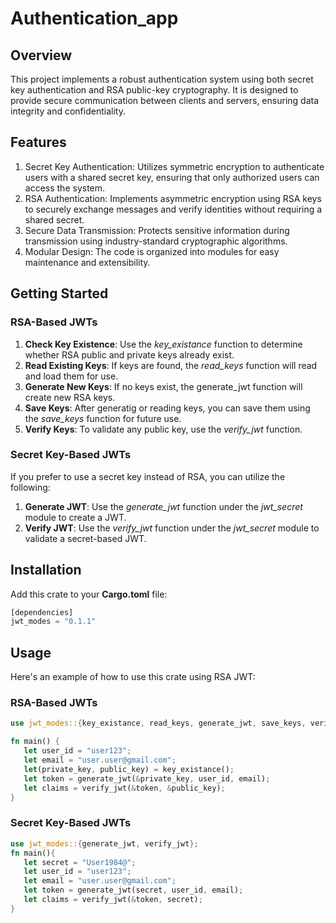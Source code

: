 # Authentication_app
## Overview
This project implements a robust authentication system using both secret key authentication and RSA public-key cryptography. It is designed to provide secure communication between clients and servers, ensuring data integrity and confidentiality.

## Features
1. Secret Key Authentication: Utilizes symmetric encryption to authenticate users with a shared secret key, ensuring that only authorized users can access the system.
2. RSA Authentication: Implements asymmetric encryption using RSA keys to securely exchange messages and verify identities without requiring a shared secret.
3. Secure Data Transmission: Protects sensitive information during transmission using industry-standard cryptographic algorithms.
4. Modular Design: The code is organized into modules for easy maintenance and extensibility.

## Getting Started

### RSA-Based JWTs
1. **Check Key Existence**: Use the *key_existance* function to determine whether RSA public and private keys already exist.
2. **Read Existing Keys**: If keys are found, the *read_keys* function will read and load them for use.
3. **Generate New Keys**: If no keys exist, the generate_jwt function will create new RSA keys.
4. **Save Keys**: After generatig or reading keys, you can save them using the *save_keys* function for future use.
5. **Verify Keys**: To validate any public key, use the *verify_jwt* function.

### Secret Key-Based JWTs
If you prefer to use a secret key instead of RSA, you can utilize the following:
1. **Generate JWT**: Use the *generate_jwt* function under the *jwt_secret* module to create a JWT.
2. **Verify JWT**: Use the *verify_jwt* function under the *jwt_secret* module to validate a secret-based JWT.

## Installation
Add this crate to your **Cargo.toml** file:
```Rust
[dependencies]
jwt_modes = "0.1.1"
```
## Usage
Here's an example of how to use this crate using RSA JWT:
### RSA-Based JWTs
```Rust
use jwt_modes::{key_existance, read_keys, generate_jwt, save_keys, verify_jwt};

fn main() {
   let user_id = "user123";
   let email = "user.user@gmail.com";
   let(private_key, public_key) = key_existance();
   let token = generate_jwt(&private_key, user_id, email);
   let claims = verify_jwt(&token, &public_key);
}
```
### Secret Key-Based JWTs
```Rust
use jwt_modes::{generate_jwt, verify_jwt};
fn main(){
   let secret = "User1984@";
   let user_id = "user123";
   let email = "user.user@gmail.com";
   let token = generate_jwt(secret, user_id, email);
   let claims = verify_jwt(&token, secret);
}
```
